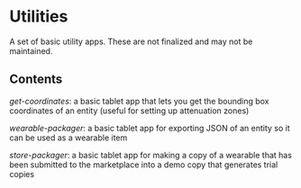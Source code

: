 # Utilities
A set of basic utility apps. These are not finalized and may not be maintained. 

## Contents
_get-coordinates_: a basic tablet app that lets you get the bounding box coordinates of an entity (useful for setting up attenuation zones)

_wearable-packager_: a basic tablet app for exporting JSON of an entity so it can be used as a wearable item

_store-packager_: a basic tablet app for making a copy of a wearable that has been submitted to the marketplace into a demo copy that generates trial copies